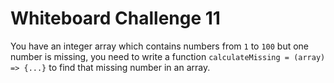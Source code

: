 # Whiteboard Challenge 11

You have an integer array which contains numbers from `1` to `100` but one number
is missing, you need to write a function `calculateMissing = (array) => {...}` to
find that missing number in an array.
